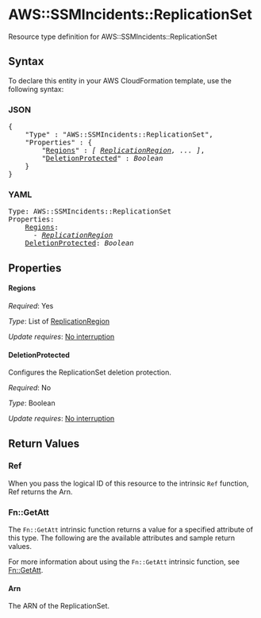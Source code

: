 # AWS::SSMIncidents::ReplicationSet

Resource type definition for AWS::SSMIncidents::ReplicationSet

## Syntax

To declare this entity in your AWS CloudFormation template, use the following syntax:

### JSON

<pre>
{
    "Type" : "AWS::SSMIncidents::ReplicationSet",
    "Properties" : {
        "<a href="#regions" title="Regions">Regions</a>" : <i>[ <a href="replicationregion.md">ReplicationRegion</a>, ... ]</i>,
        "<a href="#deletionprotected" title="DeletionProtected">DeletionProtected</a>" : <i>Boolean</i>
    }
}
</pre>

### YAML

<pre>
Type: AWS::SSMIncidents::ReplicationSet
Properties:
    <a href="#regions" title="Regions">Regions</a>: <i>
      - <a href="replicationregion.md">ReplicationRegion</a></i>
    <a href="#deletionprotected" title="DeletionProtected">DeletionProtected</a>: <i>Boolean</i>
</pre>

## Properties

#### Regions

_Required_: Yes

_Type_: List of <a href="replicationregion.md">ReplicationRegion</a>

_Update requires_: [No interruption](https://docs.aws.amazon.com/AWSCloudFormation/latest/UserGuide/using-cfn-updating-stacks-update-behaviors.html#update-no-interrupt)

#### DeletionProtected

Configures the ReplicationSet deletion protection.

_Required_: No

_Type_: Boolean

_Update requires_: [No interruption](https://docs.aws.amazon.com/AWSCloudFormation/latest/UserGuide/using-cfn-updating-stacks-update-behaviors.html#update-no-interrupt)

## Return Values

### Ref

When you pass the logical ID of this resource to the intrinsic `Ref` function, Ref returns the Arn.

### Fn::GetAtt

The `Fn::GetAtt` intrinsic function returns a value for a specified attribute of this type. The following are the available attributes and sample return values.

For more information about using the `Fn::GetAtt` intrinsic function, see [Fn::GetAtt](https://docs.aws.amazon.com/AWSCloudFormation/latest/UserGuide/intrinsic-function-reference-getatt.html).

#### Arn

The ARN of the ReplicationSet.


